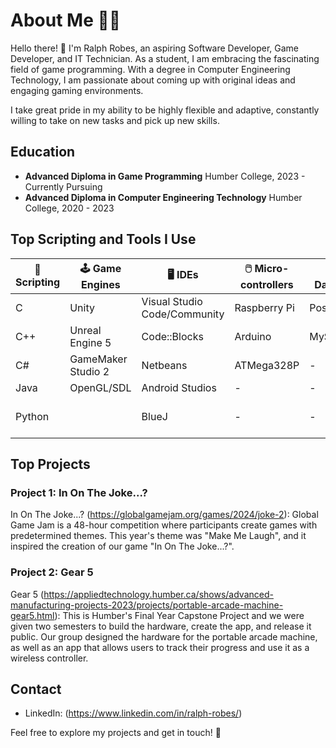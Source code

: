# About Me 👨‍💻
Hello there! 👋 I'm Ralph Robes, an aspiring  Software Developer, Game Developer, and  IT Technician. As a student, I am embracing the fascinating field of game programming. With a degree in Computer Engineering Technology, I am passionate about coming up with original ideas and engaging gaming environments.

I take great pride in my ability to be highly flexible and adaptive, constantly willing to take on new tasks and pick up new skills.


## Education
- **Advanced Diploma in Game Programming**
  Humber College, 2023 - Currently Pursuing
- **Advanced Diploma in Computer Engineering Technology**
  Humber College, 2020 - 2023

## Top Scripting and Tools I Use
| 📄 Scripting | 🕹️ Game Engines    |    🖥️ IDEs                      | 🖱️ Micro-controllers |  📊 Database   | ⚒️ Others             |          
| ---    |          ---       | ---                          |  ---              |   ---       | ---                |
|  C     | Unity              | Visual Studio Code/Community | Raspberry Pi      | PostgreSQL  | Firebase           |
| C++    | Unreal Engine 5    | Code::Blocks                 | Arduino           |  MySql      | Git/Github Desktop |
| C#     | GameMaker Studio 2 | Netbeans                     | ATMega328P        | -           | Blender            |
| Java   | OpenGL/SDL                   | Android Studios              |     -             | -           | Fritz |
| Python |                    | BlueJ                        |     -             |  -          |  Cisco Packet Tracer |

## Top Projects
### Project 1: In On The Joke...?
In On The Joke...? (https://globalgamejam.org/games/2024/joke-2): Global Game Jam is a 48-hour competition where participants create games with predetermined themes. This year's theme was "Make Me Laugh", and it inspired the creation of our game "In On The Joke...?".

### Project 2: Gear 5
Gear 5 (https://appliedtechnology.humber.ca/shows/advanced-manufacturing-projects-2023/projects/portable-arcade-machine-gear5.html): This is Humber's Final Year Capstone Project and we were given two semesters to build the hardware, create the app, and release it public. Our group designed the hardware for the portable arcade machine, as well as an app that allows users to track their progress and use it as a wireless controller.

## Contact
- LinkedIn: (https://www.linkedin.com/in/ralph-robes/)

Feel free to explore my projects and get in touch! 🚀
